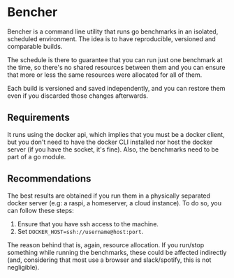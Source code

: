 # Bencher

Bencher is a command line utility that runs go benchmarks in an isolated, scheduled environment. The idea is to have reproducible, versioned and comparable builds.

The schedule is there to guarantee that you can run just one benchmark at the time, so there's no shared resources between them and you can ensure that more or less the same resources were allocated for all of them. 

Each build is versioned and saved independently, and you can restore them even if you discarded those changes afterwards.



## Requirements

It runs using the docker api, which implies that you must be a docker client, but you don't need to have the docker CLI installed nor host the docker server (if you have the socket, it's fine).
Also, the benchmarks need to be part of a go module.

## Recommendations

The best results are obtained if you run them in a physically separated docker server (e.g: a raspi, a homeserver, a cloud instance).
To do so, you can follow these steps:
1. Ensure that you have ssh access to the machine.
2. Set `DOCKER_HOST=ssh://username@host:port`.

The reason behind that is, again, resource allocation. If you run/stop something while running the benchmarks, these could be affected indirectly (and, considering that most 
use a browser and slack/spotify, this is not negligible).
